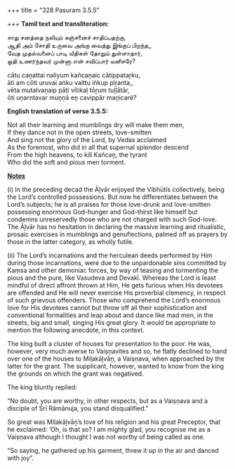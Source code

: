 +++
title = "328 Pasuram 3.5.5"

+++
**Tamil text and transliteration:**

சாது சனத்தை நலியும் கஞ்சனைச் சாதிப்பதற்கு,  
ஆதி அம் சோதி உருவை அங்கு வைத்து இங்குப் பிறந்த,,  
வேத முதல்வனைப் பாடி வீதிகள் தோறும் துள்ளாதார்,  
ஓதி உணர்ந்தவர் முன்னா என் சவிப்பார் மனிசரே?

cātu caṉattai naliyum kañcaṉaic cātippataṟku,  
āti am cōti uruvai aṅku vaittu iṅkup piṟanta,,  
vēta mutalvaṉaip pāṭi vītikaḷ tōṟum tuḷḷātār,  
ōti uṇarntavar muṉṉā eṉ cavippār maṉicarē?

**English translation of verse 3.5.5:**

Not all their learning and mumblings dry will make them men,  
If they dance not in the open streets, love-smitten  
And sing not the glory of the Lord, by Vedas acclaimed  
As the foremost, who did in all that supernal splendor descend  
From the high heavens, to kill Kañcaṉ, the tyrant  
Who did the soft and pious men torment.

**[Notes](https://www.wisdomlib.org/admin/files/tiruvaymoli/abbyy_macro.php?v=book3#bookmark213)**

\(i\) In the preceding decad the Āḻvār enjoyed the Vibhūtīs collectively, being the Lord’s controlled possessions. But now he differentiates between the Lord’s subjects; he is all praises for those love-drunk and love-smitten possessing enormous God-hunger and God-thirst like himself but condemns unreservedly those who are not charged with such God-love. The Āḻvār has no hesitation in declaring the massive learning and ritualistic, prosaic exercises in mumblings and genuflections, palmed off as prayers by those in the latter category, as wholly futile.

\(ii\) The Lord’s incarnations and the herculean deeds performed by Him during those incarnations, were due to the unpardonable sins committed by Kaṃsa and other demoniac forces, by way of teasing and tormenting the pious and the pure, like Vasudeva and Devakī. Whereas the Lord is least mindful of direct affront thrown at Him, He gets furious when His devotees are offended and He will never exercise His proverbial clemency, in respect of such grievous offenders. Those who comprehend the Lord’s enormous love for His devotees cannot but throw off all their sophistication and conventional formalities and leap about and dance like mad men, in the streets, big and small, singing His great glory. It would be appropriate to mention the following anecdote, in this context.

The king built a cluster of houses for presentation to the poor. He was, however, very much averse to Vaiṣṇavites and so, he flatly declined to hand over one of the houses to Miḷakāḻvāṉ, a Vaiṣṇava, when approached by the latter for the grant. The supplicant, however, wanted to know from the king the grounds on which the grant was negatived.

The king bluntly replied:

“No doubt, you are worthy, in other respects, but as a Vaiṣṇava and a disciple of Śrī Rāmānuja, you stand disqualified.”

So great was Miḷakāḻvāṉ’s love of his religion and his great Preceptor, that he exclaimed: ‘Oh, is that so? I am mighty glad, you recognise me as a Vaiṣṇava although I thought I was not worthy of being called as one.

“So saying, he gathered up his garment, threw it up in the air and danced with joy”.


